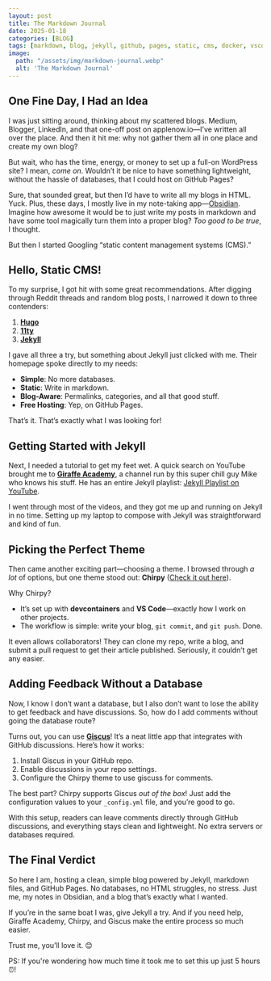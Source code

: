 ```yaml
---
layout: post
title: The Markdown Journal
date: 2025-01-18
categories: [BLOG]
tags: [markdown, blog, jekyll, github, pages, static, cms, docker, vscode, devcontainers, ruby, gem, database, wordpress, hugo, 11ty]
image:
  path: "/assets/img/markdown-journal.webp"
  alt: 'The Markdown Journal'
---
```


## One Fine Day, I Had an Idea  

I was just sitting around, thinking about my scattered blogs. Medium, Blogger, LinkedIn, and that one-off post on applenow.io—I’ve written all over the place. And then it hit me: why not gather them all in one place and create my own blog?  

But wait, who has the time, energy, or money to set up a full-on WordPress site? I mean, *come on*. Wouldn’t it be nice to have something lightweight, without the hassle of databases, that I could host on GitHub Pages?  

Sure, that sounded great, but then I’d have to write all my blogs in HTML. Yuck. Plus, these days, I mostly live in my note-taking app—[Obsidian](https://obsidian.md/). Imagine how awesome it would be to just write my posts in markdown and have some tool magically turn them into a proper blog? *Too good to be true*, I thought.  

But then I started Googling “static content management systems (CMS).”  

## Hello, Static CMS!  

To my surprise, I got hit with some great recommendations. After digging through Reddit threads and random blog posts, I narrowed it down to three contenders:  

1. **[Hugo](https://gohugo.io/)**  
2. **[11ty](https://www.11ty.dev/)**  
3. **[Jekyll](https://jekyllrb.com/)**  

I gave all three a try, but something about Jekyll just clicked with me. Their homepage spoke directly to my needs:  

- **Simple**: No more databases.  
- **Static**: Write in markdown.  
- **Blog-Aware**: Permalinks, categories, and all that good stuff.  
- **Free Hosting**: Yep, on GitHub Pages.  

That’s it. That’s exactly what I was looking for!  

## Getting Started with Jekyll  

Next, I needed a tutorial to get my feet wet. A quick search on YouTube brought me to **[Giraffe Academy](https://www.giraffeacademy.com/)**, a channel run by this super chill guy Mike who knows his stuff. He has an entire Jekyll playlist: [Jekyll Playlist on YouTube](https://youtube.com/playlist?list=PLLAZ4kZ9dFpOPV5C5Ay0pHaa0RJFhcmcB&si=Utf6NJm4LlxCYJI8).  

I went through most of the videos, and they got me up and running on Jekyll in no time. Setting up my laptop to compose with Jekyll was straightforward and kind of fun.  

## Picking the Perfect Theme  

Then came another exciting part—choosing a theme. I browsed through *a lot* of options, but one theme stood out: **Chirpy** ([Check it out here](https://chirpy.cotes.page/)).  

Why Chirpy?  
- It’s set up with **devcontainers** and **VS Code**—exactly how I work on other projects.  
- The workflow is simple: write your blog, `git commit`, and `git push`. Done.  

It even allows collaborators! They can clone my repo, write a blog, and submit a pull request to get their article published. Seriously, it couldn’t get any easier.  

## Adding Feedback Without a Database  

Now, I know I don’t want a database, but I also don’t want to lose the ability to get feedback and have discussions. So, how do I add comments without going the database route?  

Turns out, you can use **[Giscus](https://giscus.app/)**! It’s a neat little app that integrates with GitHub discussions. Here’s how it works:  
1. Install Giscus in your GitHub repo.  
2. Enable discussions in your repo settings.  
3. Configure the Chirpy theme to use giscuss for comments.  

The best part? Chirpy supports Giscus *out of the box*! Just add the configuration values to your `_config.yml` file, and you’re good to go.  

With this setup, readers can leave comments directly through GitHub discussions, and everything stays clean and lightweight. No extra servers or databases required.  

## The Final Verdict  

So here I am, hosting a clean, simple blog powered by Jekyll, markdown files, and GitHub Pages. No databases, no HTML struggles, no stress. Just me, my notes in Obsidian, and a blog that’s exactly what I wanted.  

If you’re in the same boat I was, give Jekyll a try. And if you need help, Giraffe Academy, Chirpy, and Giscus make the entire process so much easier.  

Trust me, you’ll love it. 😊  

PS: If you're wondering how much time it took me to set this up just 5 hours ⏰!
